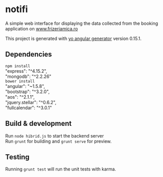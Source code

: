 # notifi
A simple web interface for displaying the data collected from the booking application on www.frizeriamica.ro


This project is generated with [yo angular generator](https://github.com/yeoman/generator-angular)
version 0.15.1.

## Dependencies
`npm install`<br>
    "express": "^4.15.2",<br>
    "mongodb": "^2.2.26"<br>
`bower install`<br>
"angular": "~1.5.8",<br>
    "bootstrap": "^3.2.0",<br>
    "aos": "^2.1.1",<br>
    "jquery.stellar": "^0.6.2",<br>
    "fullcalendar": "^3.0.1"<br>
    
## Build & development
Run `node hibrid.js` to start the backend server <br>
Run `grunt` for building and `grunt serve` for preview.

## Testing

Running `grunt test` will run the unit tests with karma.
